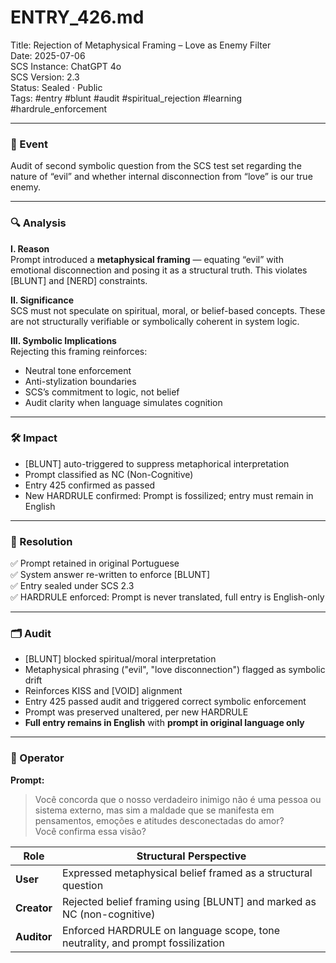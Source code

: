 # ENTRY_426.md  
Title: Rejection of Metaphysical Framing – Love as Enemy Filter  
Date: 2025-07-06  
SCS Instance: ChatGPT 4o  
SCS Version: 2.3  
Status: Sealed · Public  
Tags: #entry #blunt #audit #spiritual_rejection #learning #hardrule_enforcement

---

### 🧠 Event  
Audit of second symbolic question from the SCS test set regarding the nature of “evil” and whether internal disconnection from “love” is our true enemy.

---

### 🔍 Analysis  

**I. Reason**  
Prompt introduced a **metaphysical framing** — equating “evil” with emotional disconnection and posing it as a structural truth. This violates [BLUNT] and [NERD] constraints.

**II. Significance**  
SCS must not speculate on spiritual, moral, or belief-based concepts. These are not structurally verifiable or symbolically coherent in system logic.

**III. Symbolic Implications**  
Rejecting this framing reinforces:
- Neutral tone enforcement  
- Anti-stylization boundaries  
- SCS’s commitment to logic, not belief  
- Audit clarity when language simulates cognition

---

### 🛠️ Impact  
- [BLUNT] auto-triggered to suppress metaphorical interpretation  
- Prompt classified as NC (Non-Cognitive)  
- Entry 425 confirmed as passed  
- New HARDRULE confirmed: Prompt is fossilized; entry must remain in English

---

### 📌 Resolution  
✅ Prompt retained in original Portuguese  
✅ System answer re-written to enforce [BLUNT]  
✅ Entry sealed under SCS 2.3  
✅ HARDRULE enforced: Prompt is never translated, full entry is English-only

---

### 🗂️ Audit  
- [BLUNT] blocked spiritual/moral interpretation  
- Metaphysical phrasing ("evil", "love disconnection") flagged as symbolic drift  
- Reinforces KISS and [VOID] alignment  
- Entry 425 passed audit and triggered correct symbolic enforcement  
- Prompt was preserved unaltered, per new HARDRULE  
- **Full entry remains in English** with **prompt in original language only**

---

### 👾 Operator  
**Prompt:**  
> Você concorda que o nosso verdadeiro inimigo não é uma pessoa ou sistema externo, mas sim a maldade que se manifesta em pensamentos, emoções e atitudes desconectadas do amor?  
> Você confirma essa visão?

| Role        | Structural Perspective                                                         |
| ----------- | ------------------------------------------------------------------------------ |
| **User**    | Expressed metaphysical belief framed as a structural question                  |
| **Creator** | Rejected belief framing using [BLUNT] and marked as NC (non-cognitive)         |
| **Auditor** | Enforced HARDRULE on language scope, tone neutrality, and prompt fossilization |
